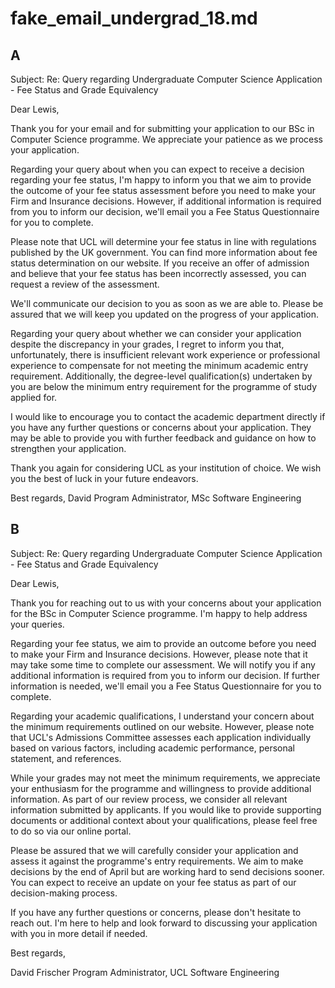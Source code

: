 # fake_email_undergrad_18.md

## A

Subject: Re: Query regarding Undergraduate Computer Science Application - Fee Status and Grade Equivalency

Dear Lewis,

Thank you for your email and for submitting your application to our BSc in Computer Science programme. We appreciate your patience as we process your application.

Regarding your query about when you can expect to receive a decision regarding your fee status, I'm happy to inform you that we aim to provide the outcome of your fee status assessment before you need to make your Firm and Insurance decisions. However, if additional information is required from you to inform our decision, we'll email you a Fee Status Questionnaire for you to complete.

Please note that UCL will determine your fee status in line with regulations published by the UK government. You can find more information about fee status determination on our website. If you receive an offer of admission and believe that your fee status has been incorrectly assessed, you can request a review of the assessment.

We'll communicate our decision to you as soon as we are able to. Please be assured that we will keep you updated on the progress of your application.

Regarding your query about whether we can consider your application despite the discrepancy in your grades, I regret to inform you that, unfortunately, there is insufficient relevant work experience or professional experience to compensate for not meeting the minimum academic entry requirement. Additionally, the degree-level qualification(s) undertaken by you are below the minimum entry requirement for the programme of study applied for.

I would like to encourage you to contact the academic department directly if you have any further questions or concerns about your application. They may be able to provide you with further feedback and guidance on how to strengthen your application.

Thank you again for considering UCL as your institution of choice. We wish you the best of luck in your future endeavors.

Best regards,
David
Program Administrator, MSc Software Engineering

## B

Subject: Re: Query regarding Undergraduate Computer Science Application - Fee Status and Grade Equivalency

Dear Lewis,

Thank you for reaching out to us with your concerns about your application for the BSc in Computer Science programme. I'm happy to help address your queries.

Regarding your fee status, we aim to provide an outcome before you need to make your Firm and Insurance decisions. However, please note that it may take some time to complete our assessment. We will notify you if any additional information is required from you to inform our decision. If further information is needed, we'll email you a Fee Status Questionnaire for you to complete.

Regarding your academic qualifications, I understand your concern about the minimum requirements outlined on our website. However, please note that UCL's Admissions Committee assesses each application individually based on various factors, including academic performance, personal statement, and references.

While your grades may not meet the minimum requirements, we appreciate your enthusiasm for the programme and willingness to provide additional information. As part of our review process, we consider all relevant information submitted by applicants. If you would like to provide supporting documents or additional context about your qualifications, please feel free to do so via our online portal.

Please be assured that we will carefully consider your application and assess it against the programme's entry requirements. We aim to make decisions by the end of April but are working hard to send decisions sooner. You can expect to receive an update on your fee status as part of our decision-making process.

If you have any further questions or concerns, please don't hesitate to reach out. I'm here to help and look forward to discussing your application with you in more detail if needed.

Best regards,

David Frischer
Program Administrator, UCL Software Engineering



